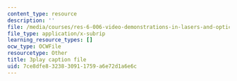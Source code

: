 ```yaml
---
content_type: resource
description: ''
file: /media/courses/res-6-006-video-demonstrations-in-lasers-and-optics-spring-2008/7ce8dfe8323830911759a6e72d1a6e6c_KlKduOOHukU.srt
file_type: application/x-subrip
learning_resource_types: []
ocw_type: OCWFile
resourcetype: Other
title: 3play caption file
uid: 7ce8dfe8-3238-3091-1759-a6e72d1a6e6c
---
```

